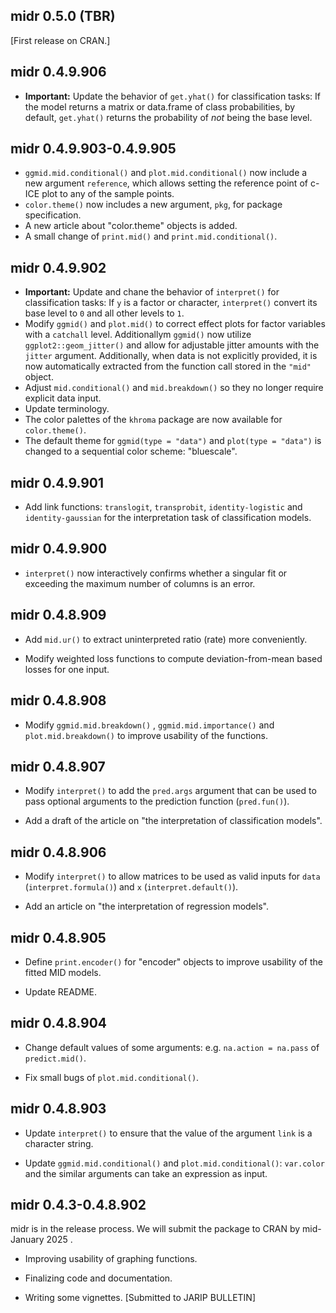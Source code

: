 ## midr 0.5.0 (TBR)

[First release on CRAN.]

## midr 0.4.9.906

-   **Important:** Update the behavior of `get.yhat()` for classification tasks: If the model returns a matrix or data.frame of class probabilities, by default, `get.yhat()` returns the probability of *not* being the base level.

## midr 0.4.9.903-0.4.9.905

-   `ggmid.mid.conditional()` and `plot.mid.conditional()` now include a new argument `reference`, which allows setting the reference point of c-ICE plot to any of the sample points.
-   `color.theme()` now includes a new argument, `pkg`, for package specification.
-   A new article about "color.theme" objects is added.
-   A small change of `print.mid()` and `print.mid.conditional()`.

## midr 0.4.9.902

-   **Important:** Update and chane the behavior of `interpret()` for classification tasks: If `y` is a factor or character, `interpret()` convert its base level to `0` and all other levels to `1`.
-   Modify `ggmid()` and `plot.mid()` to correct effect plots for factor variables with a `catchall` level. Additionallym `ggmid()` now utilize `ggplot2::geom_jitter()` and allow for adjustable jitter amounts with the `jitter` argument. Additionally, when data is not explicitly provided, it is now automatically extracted from the function call stored in the `"mid"` object.
-   Adjust `mid.conditional()` and `mid.breakdown()` so they no longer require explicit data input.
-   Update terminology.
-   The color palettes of the `khroma` package are now available for `color.theme()`.
-   The default theme for `ggmid(type = "data")` and `plot(type = "data")` is changed to a sequential color scheme: "bluescale".

## midr 0.4.9.901

-   Add link functions: `translogit`, `transprobit`, `identity-logistic` and `identity-gaussian` for the interpretation task of classification models.

## midr 0.4.9.900

-   `interpret()` now interactively confirms whether a singular fit or exceeding the maximum number of columns is an error.

## midr 0.4.8.909

-   Add `mid.ur()` to extract uninterpreted ratio (rate) more conveniently.

-   Modify weighted loss functions to compute deviation-from-mean based losses for one input.

## midr 0.4.8.908

-   Modify `ggmid.mid.breakdown()` , `ggmid.mid.importance()` and `plot.mid.breakdown()` to improve usability of the functions.

## midr 0.4.8.907

-   Modify `interpret()` to add the `pred.args` argument that can be used to pass optional arguments to the prediction function (`pred.fun()`).

-   Add a draft of the article on "the interpretation of classification models".

## midr 0.4.8.906

-   Modify `interpret()` to allow matrices to be used as valid inputs for `data` (`interpret.formula()`) and `x` (`interpret.default()`).

-   Add an article on "the interpretation of regression models".

## midr 0.4.8.905

-   Define `print.encoder()` for "encoder" objects to improve usability of the fitted MID models.

-   Update README.

## midr 0.4.8.904

-   Change default values of some arguments: e.g. `na.action = na.pass` of `predict.mid()`.

-   Fix small bugs of `plot.mid.conditional()`.

## midr 0.4.8.903

-   Update `interpret()` to ensure that the value of the argument `link` is a character string.

-   Update `ggmid.mid.conditional()` and `plot.mid.conditional()`: `var.color` and the similar arguments can take an expression as input.

## midr 0.4.3-0.4.8.902

midr is in the release process. We will submit the package to CRAN by mid-January 2025 .

-   Improving usability of graphing functions.

-   Finalizing code and documentation.

-   Writing some vignettes. [Submitted to JARIP BULLETIN]
